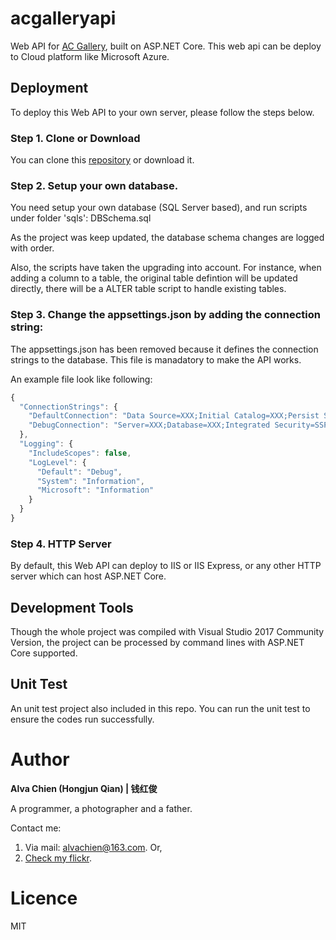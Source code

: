 # acgalleryapi
Web API for [AC Gallery](https://github.com/alvachien/acgallery.git), built on ASP.NET Core. This web api can be deploy to Cloud platform like Microsoft Azure.

## Deployment
To deploy this Web API to your own server, please follow the steps below.


### Step 1. Clone or Download
You can clone this [repository](https://github.com/alvachien/acgalleryapi.git) or download it.


### Step 2. Setup your own database.
You need setup your own database (SQL Server based), and run scripts under folder 'sqls':
DBSchema.sql

As the project was keep updated, the database schema changes are logged with order.

Also, the scripts have taken the upgrading into account. For instance, when adding a column to a table, the original table defintion will be updated directly, there will be a ALTER table script to handle existing tables.


### Step 3. Change the appsettings.json by adding the connection string:
The appsettings.json has been removed because it defines the connection strings to the database. This file is manadatory to make the API works. 

An example file look like following:
```javascript
{
  "ConnectionStrings": {
    "DefaultConnection": "Data Source=XXX;Initial Catalog=XXX;Persist Security Info=True;User ID=XXX;Password=XXX;",
    "DebugConnection": "Server=XXX;Database=XXX;Integrated Security=SSPI;MultipleActiveResultSets=true"
  },
  "Logging": {
    "IncludeScopes": false,
    "LogLevel": {
      "Default": "Debug",
      "System": "Information",
      "Microsoft": "Information"
    }
  }
}
```


### Step 4. HTTP Server
By default, this Web API can deploy to IIS or IIS Express, or any other HTTP server which can host ASP.NET Core.


## Development Tools
Though the whole project was compiled with Visual Studio 2017 Community Version, the project can be processed by command lines with ASP.NET Core supported.


## Unit Test
An unit test project also included in this repo. You can run the unit test to ensure the codes run successfully.


# Author
**Alva Chien (Hongjun Qian) | 钱红俊**

A programmer, a photographer and a father.
 
Contact me:

1. Via mail: alvachien@163.com. Or,
2. [Check my flickr](http://www.flickr.com/photos/alvachien). 


# Licence
MIT
